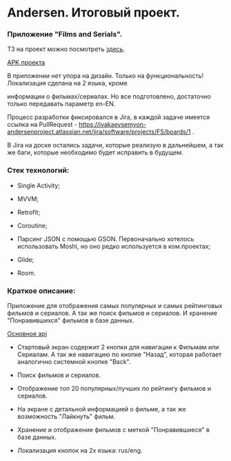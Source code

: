 # Andersen. Итоговый проект.

### Приложение "Films and Serials".

ТЗ на проект можно посмотреть [здесь](/files/ТЗ_Курсовой_проект_Ивакаев.docx).

[APK проекта](/files/app-debug.apk) 

В приложении нет упора на дизайн. Только на функциональность! Локализация сделана на 2 языка, кроме

информации о фильмах/сериалах. Но все подготовлено, достаточно только передавать параметр en-EN.

Процесс разработки фиксировался в Jira, в каждой задаче имеется ссылка на PullRequest - https://ivakaevsemyon-andersenproject.atlassian.net/jira/software/projects/FS/boards/1 .

В Jira на доске остались задачи, которые реализую в дальнейшем, а так же баги, которые необходимо будет исправить в будущем.

### Стек технологий:

 - Single Activity;
   
 - MVVM;
   
 - Retrofit;
   
 - Coroutine;
   
 - Парсинг JSON с помощью GSON. Первоначально хотелось использовать Moshi, но оно редко используется в ком.проектах;
   
 - Glide;
   
 - Room.

### Краткое описание:

Приложение для отображения самых популярных и самых рейтинговых фильмов и сериалов. А так же поиск фильмов и сериалов.
И хранение "Понравившихся" фильмов в базе данных.

[Основное api](https://developers.themoviedb.org/)

 - Стартовый экран содержит 2 кнопки для навигации к Фильмам или Сериалам. А так же навигацию по кнопке "Назад", которая
работает аналогично системной кнопке "Back".
   
 - Поиск фильмов и сериалов.

 - Отображение топ 20 популярных/лучших по рейтингу фильмов и сериалов.

 - На экране с детальной информацией о фильме, а так же возможность "Лайкнуть" фильм.

 - Хранение и отображение фильмов с меткой "Понравившиеся" в базе данных.
 
 - Локализация кнопок на 2х языка: rus/eng.
   




